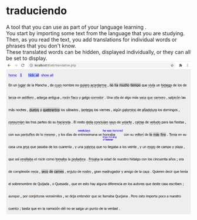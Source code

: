 # traduciendo
A tool that you can use as part of your language learning .
<br />
You start by importing some text from the language that you are studying.
<br />
Then, as you read the text, you add translations for individual words or phrases that you don't know.
<br />
These translated words can be hidden, displayed individually, or they can all be set to display.
<br />
![sample text](./translation_01.png)
<br />
<br />
